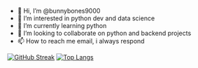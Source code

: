 - 👋 Hi, I’m @bunnybones9000
- 👀 I’m interested in python dev and data science
- 🌱 I’m currently learning python 
- 💞️ I’m looking to collaborate on python and backend projects
- 📫 How to reach me email, i always respond


[![GitHub Streak](http://github-readme-streak-stats.herokuapp.com?user=bunnybones9000&theme=darcula&hide_border=true)](https://git.io/streak-stats)
[![Top Langs](https://github-readme-stats.vercel.app/api/top-langs/?username=bunnybones9000&layout=compact&theme=vision-friendly-dark)](https://github.com/anuraghazra/github-readme-stats)

<!---
bunnybones9000/bunnybones9000 is a ✨ special ✨ repository because its `README.md` (this file) appears on your GitHub profile.
You can click the Preview link to take a look at your changes.
--->
